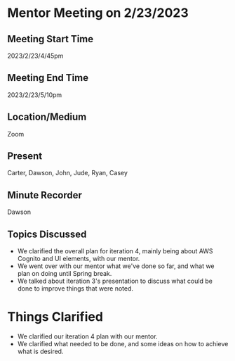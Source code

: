 # Mentor Meeting on 2/23/2023

## Meeting Start Time
2023/2/23/4/45pm

## Meeting End Time
2023/2/23/5/10pm

## Location/Medium
Zoom

## Present
Carter, Dawson, John, Jude, Ryan, Casey

## Minute Recorder
Dawson

## Topics Discussed
- We clarified the overall plan for iteration 4, mainly being about AWS Cognito and UI elements, with our mentor.
- We went over with our mentor what we've done so far, and what we plan on doing until Spring break.
- We talked about iteration 3's presentation to discuss what could be done to improve things that were noted.

# Things Clarified
- We clarified our iteration 4 plan with our mentor.
- We clarified what needed to be done, and some ideas on how to achieve what is desired.
